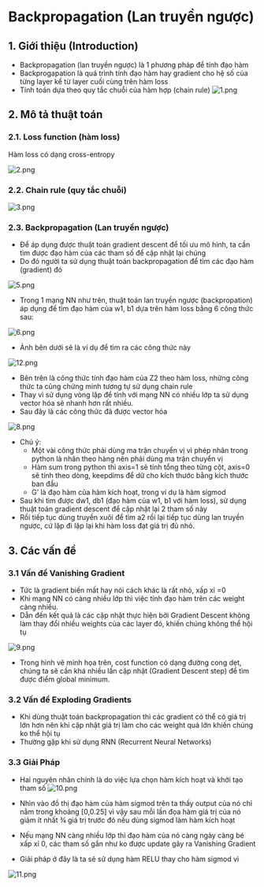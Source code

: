 # Backpropagation (Lan truyền ngược)

## 1. Giới thiệu (Introduction)
* Backpropagation (lan truyền ngược) là 1 phương pháp để tính đạo hàm
* Backprogapation là quá trình tính đạo hàm hay gradient cho hệ số của từng layer kể từ layer cuối cùng trên hàm loss
* Tính toán dựa theo quy tắc chuỗi của hàm hợp (chain rule)
![1.png](https://github.com/Dathn29/Deep-Learning/blob/master/Backpropagation/img/1.png)

## 2. Mô tả thuật toán

### 2.1. Loss function (hàm loss)

Hàm loss có dạng cross-entropy

![2.png](https://github.com/Dathn29/Deep-Learning/blob/master/Backpropagation/img/2.png)

### 2.2. Chain rule (quy tắc chuỗi)

![3.png](https://github.com/Dathn29/Deep-Learning/blob/master/Backpropagation/img/3.png)

### 2.3.	Backpropagation (Lan truyền ngược)

-	Để áp dụng được thuật toán gradient descent để tối ưu mô hình, ta cần tìm được đạo hàm của các tham số để cập nhật lại chúng
-	Do đó người ta sử dụng thuật toán backpropagation để tìm các đạo hàm (gradient) đó

![5.png](https://github.com/Dathn29/Deep-Learning/blob/master/Backpropagation/img/5.png)

-	Trong 1 mạng NN như trên, thuật toán lan truyền ngược (backpropation) áp dụng để tìm đạo hàm của w1, b1 dựa trên hàm loss bằng 6 công thức sau:

![6.png](https://github.com/Dathn29/Deep-Learning/blob/master/Backpropagation/img/6.png)

-	Ảnh bên dưới sẽ là ví dụ để tìm ra các công thức này

![12.png](https://github.com/Dathn29/Deep-Learning/blob/master/Backpropagation/img/12.png)

-	Bên trên là công thức tính đạo hàm của Z2 theo hàm loss, những công thức ta cũng chứng minh tương tự sử dụng chain rule
-	Thay vì sử dụng vòng lặp để tính với mạng NN có nhiều lớp ta sử dụng vector hóa sẽ nhanh hơn rất nhiều.
- Sau đây là các công thức đã được vector hóa

![8.png](https://github.com/Dathn29/Deep-Learning/blob/master/Backpropagation/img/8.png)

-	Chú ý:
	*	Một vài công thức phải dùng ma trận chuyển vị vì phép nhân trong 
python là nhân theo hàng nên phải dùng ma trận chuyển vị
	*	Hàm sum trong python thì axis=1 sẽ tính tổng theo từng cột, axis=0 sẽ tính theo dòng, keepdims để dữ cho kích thước bằng kích thước ban đầu
	*	G’ là đạo hàm của hàm kích hoạt, trong ví dụ là hàm sigmod
-	Sau khi tìm được dw1, db1 (đạo hàm của w1, b1 với hàm loss), sử dụng thuật toán gradient descent để cập nhật lại 2 tham số này
-	Rồi tiếp tục dùng truyền xuôi để tìm a2 rồi lại tiếp tục dùng lan truyền ngược, cứ lặp đi lặp lại khi hàm loss đạt giá trị đủ nhỏ.

##	3.	Các vấn đề

### 3.1	Vấn đề Vanishing Gradient

-	Tức là gradient biến mất hay nói cách khác là rất nhỏ, xấp xỉ =0
-	Khi mạng NN có càng nhiều lớp thì việc tính đạo hàm trên các weight càng nhiều. 
-	Dẫn đến kết quả là các cập nhật thực hiện bởi Gradient Descent không làm thay đổi nhiều weights của các layer đó, khiến chúng không thể hội tụ

![9.png](https://github.com/Dathn29/Deep-Learning/blob/master/Backpropagation/img/9.png)

-	Trong hình vẽ minh họa trên, cost function có dạng đường cong dẹt, chúng ta sẽ cần khá nhiều lần cập nhật (Gradient Descent step) để tìm được điểm global minimum.

### 3.2	Vấn đề Exploding Gradients

-	Khi dùng thuật toán backpropagation thì các gradient có thể có giá trị lớn hơn nên khi cập nhật giá trị làm cho các weight quá lớn khiến chúng ko thể hội tụ
-	Thường gặp khi sử dụng RNN (Recurrent Neural Networks)

### 3.3	Giải Pháp

-	Hai nguyên nhân chính là do việc lựa chọn hàm kích hoạt và khởi tạo tham số
![10.png](https://github.com/Dathn29/Deep-Learning/blob/master/Backpropagation/img/10.png)

-	Nhìn vào đồ thị đạo hàm của hàm sigmod trên ta thấy output của nó chỉ nằm trong khoảng [0,0.25] vì vậy sau mỗi lần đọa hàm giá trị của nó giảm ít nhất ¾ giá trị trước đó nếu dùng sigmod làm hàm kích hoạt
-	Nếu mạng NN càng nhiều lớp thì đạo hàm của nó càng ngày càng bé xấp xỉ 0, các tham số gần như ko được update gây ra Vanishing Gradient
-	Giải pháp ở đây là ta sẽ sử dụng hàm RELU thay cho hàm sigmod vì

![11.png](https://github.com/Dathn29/Deep-Learning/blob/master/Backpropagation/img/11.png)
